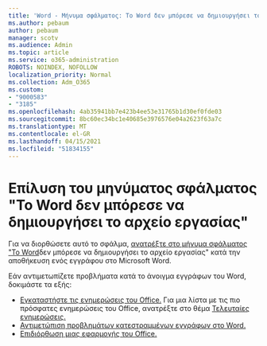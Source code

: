 ```yaml
---
title: 'Word - Μήνυμα σφάλματος: Το Word δεν μπόρεσε να δημιουργήσει το αρχείο εργασίας'
ms.author: pebaum
author: pebaum
manager: scotv
ms.audience: Admin
ms.topic: article
ms.service: o365-administration
ROBOTS: NOINDEX, NOFOLLOW
localization_priority: Normal
ms.collection: Adm_O365
ms.custom:
- "9000583"
- "3185"
ms.openlocfilehash: 4ab35941bb7e423b4ee53e31765b1d30ef0fde03
ms.sourcegitcommit: 8bc60ec34bc1e40685e3976576e04a2623f63a7c
ms.translationtype: MT
ms.contentlocale: el-GR
ms.lasthandoff: 04/15/2021
ms.locfileid: "51834155"
---
```

# <a name="resolve-the-word-could-not-create-the-work-file-error-message"></a>Επίλυση του μηνύματος σφάλματος "Το Word δεν μπόρεσε να δημιουργήσει το αρχείο εργασίας"

Για να διορθώσετε αυτό το σφάλμα, [ανατρέξτε στο μήνυμα σφάλματος "Το Word](https://docs.microsoft.com/office/troubleshoot/word/word-could-not-create-the-work-file)δεν μπόρεσε να δημιουργήσει το αρχείο εργασίας" κατά την αποθήκευση ενός εγγράφου στο Microsoft Word.

Εάν αντιμετωπίζετε προβλήματα κατά το άνοιγμα εγγράφων του Word, δοκιμάστε τα εξής:

- [Εγκαταστήστε τις ενημερώσεις του Office.](https://support.office.com/article/2ab296f3-7f03-43a2-8e50-46de917611c5) Για μια λίστα με τις πιο πρόσφατες ενημερώσεις του Office, ανατρέξτε στο θέμα [Τελευταίες ενημερώσεις.](https://docs.microsoft.com/officeupdates/office-updates-msi)
- [Αντιμετώπιση προβλημάτων κατεστραμμένων εγγράφων στο Word.](https://docs.microsoft.com/office/troubleshoot/word/damaged-documents-in-word)
- [Επιδιόρθωση μιας εφαρμογής του Office.](https://support.office.com/Article/Repair-an-Office-application-7821d4b6-7c1d-4205-aa0e-a6b40c5bb88b)
